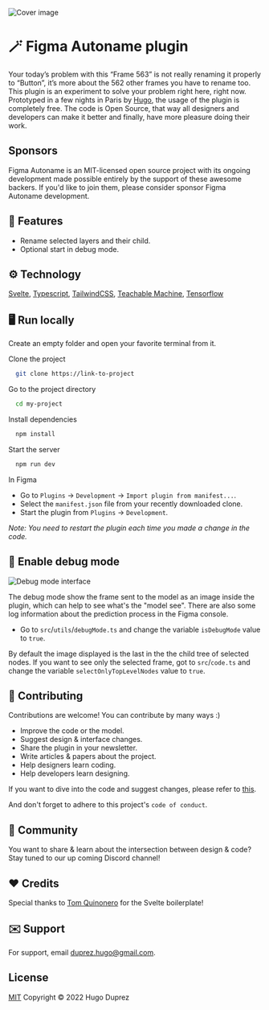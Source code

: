 
![Cover image](https://i.ibb.co/nBCj94B/Square-cover.png)

# 🪄 Figma Autoname plugin

Your today’s problem with this “Frame 563” is not really renaming it properly to “Button”, it’s more about the 562 other frames you have
to rename too. This plugin is an experiment to solve your problem right here, right now. Prototyped in a few nights in Paris by
[Hugo](https://www.hugoduprez.com/),
the usage of the plugin is completely free. The code is Open Source, that way all designers and developers can make
it better and finally, have more pleasure doing their work.
## Sponsors

Figma Autoname is an MIT-licensed open source project with its ongoing development made possible entirely by the support of these awesome
backers. If you'd like to join them, please consider sponsor Figma Autoname development.


## 🎁 Features

- Rename selected layers and their child.
- Optional start in debug mode.



## ⚙️ Technology

[Svelte](https://svelte.dev/), [Typescript](https://www.typescriptlang.org/),
[TailwindCSS](https://tailwindcss.com/), [Teachable Machine](https://teachablemachine.withgoogle.com/),
[Tensorflow](https://www.tensorflow.org/js?hl=fr)



## 🖥️ Run locally

Create an empty folder and open your favorite terminal from it.

Clone the project

```bash
  git clone https://link-to-project
```

Go to the project directory

```bash
  cd my-project
```

Install dependencies

```bash
  npm install
```

Start the server

```bash
  npm run dev
```

In Figma

- Go to `Plugins` -> `Development` -> `Import plugin from manifest...`.
- Select the `manifest.json` file from your recently downloaded clone.
- Start the plugin from `Plugins` -> `Development`.

*Note: You need to restart the plugin each time you made a change in the code.*
## 🚧 Enable debug mode

![Debug mode interface](https://i.ibb.co/DkTzpMw/debug-Mode.png)

The debug mode show the frame sent to the model as an image inside the plugin, which can help to see what's the "model see". There are
also some log information about the prediction process in the Figma console.

- Go to `src`/`utils`/`debugMode.ts` and change the variable `isDebugMode` value to `true`.

By default the image displayed is the last in the the child tree of selected nodes. If you want to see only the selected frame,
got to `src`/`code.ts` and change the variable `selectOnlyTopLevelNodes` value to `true`.
## 🤝 Contributing

Contributions are welcome! You can contribute by many ways :)

- Improve the code or the model.
- Suggest design & interface changes.
- Share the plugin in your newsletter.
- Write articles & papers about the project.
- Help designers learn coding.
- Help developers learn designing.

If you want to dive into the code and suggest changes, please refer to
[this](https://opensource.guide/how-to-contribute/#opening-a-pull-request).

And don't forget to adhere to this project's `code of conduct`.


## 🍕 Community

You want to share & learn about the intersection between design & code? Stay tuned to our up coming Discord channel!
## ❤️ Credits

Special thanks to [Tom Quinonero](https://github.com/tomquinonero) for the Svelte boilerplate!
## ✉️ Support

For support, email duprez.hugo@gmail.com.


## License

[MIT](https://choosealicense.com/licenses/mit/) Copyright © 2022 Hugo Duprez

